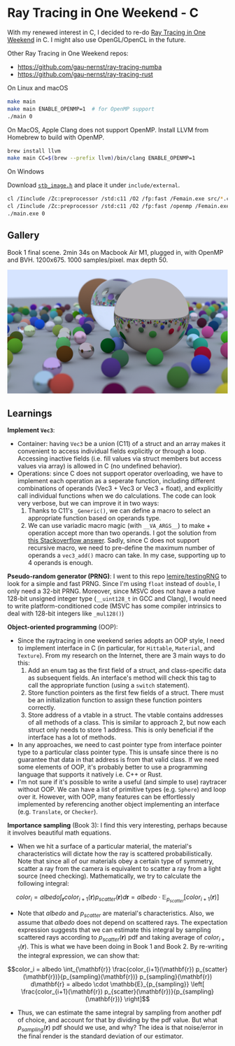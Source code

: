 # Ray Tracing in One Weekend - C

With my renewed interest in C, I decided to re-do [Ray Tracing in One Weekend](https://raytracing.github.io/) in C. I might also use OpenGL/OpenCL in the future.

Other Ray Tracing in One Weekend repos:

- https://github.com/gau-nernst/ray-tracing-numba
- https://github.com/gau-nernst/ray-tracing-rust

On Linux and macOS

```bash
make main
make main ENABLE_OPENMP=1  # for OpenMP support
./main 0
```

On MacOS, Apple Clang does not support OpenMP. Install LLVM from Homebrew to build with OpenMP.

```bash
brew install llvm
make main CC=$(brew --prefix llvm)/bin/clang ENABLE_OPENMP=1
```

On Windows

Download [`stb_image.h`](https://github.com/nothings/stb/blob/master/stb_image.h) and place it under `include/external`.

```bash
cl /Iinclude /Zc:preprocessor /std:c11 /O2 /fp:fast /Femain.exe src/*.c
cl /Iinclude /Zc:preprocessor /std:c11 /O2 /fp:fast /openmp /Femain.exe src/*.c  # for OpenMP support
./main.exe 0
```

## Gallery

Book 1 final scene. 2min 34s on Macbook Air M1, plugged in, with OpenMP and BVH. 1200x675. 1000 samples/pixel. max depth 50.

![Book 1 final scene](images/book1_final.png)

## Learnings

**Implement `Vec3`**:
- Container: having `Vec3` be a union (C11) of a struct and an array makes it convenient to access individual fields explicitly or through a loop. Accessing inactive fields (i.e. fill values via struct members but access values via array) is allowed in C (no undefined behavior).
- Operations: since C does not support operator overloading, we have to implement each operation as a seperate function, including different combinations of operands (Vec3 + Vec3 or Vec3 + float), and explicitly call individual functions when we do calculations. The code can look very verbose, but we can improve it in two ways:
  1. Thanks to C11's `_Generic()`, we can define a macro to select an appropriate function based on operands type.
  2. We can use variadic macro magic (with `__VA_ARGS__`) to make + operation accept more than two operands. I got the solution from [this Stackoverflow answer](https://stackoverflow.com/a/11763277). Sadly, since C does not support recursive macro, we need to pre-define the maximum number of operands a `vec3_add()` macro can take. In my case, supporting up to 4 operands is enough.

**Pseudo-random generator (PRNG)**: I went to this repo [lemire/testingRNG](https://github.com/lemire/testingRNG) to look for a simple and fast PRNG. Since I'm using `float` instead of `double`, I only need a 32-bit PRNG. Moreover, since MSVC does not have a native 128-bit unsigned integer type (`__uint128_t` in GCC and Clang), I would need to write platform-conditioned code (MSVC has some compiler intrinsics to deal with 128-bit integers like `_mul128()`)

**Object-oriented programming** (OOP):
- Since the raytracing in one weekend series adopts an OOP style, I need to implement interface in C (in particular, for `Hittable`, `Material`, and `Texture`). From my research on the Internet, there are 3 main ways to do this:
  1. Add an enum tag as the first field of a struct, and class-specific data as subsequent fields. An interface's method will check this tag to call the appropriate function (using a `switch` statement).
  2. Store function pointers as the first few fields of a struct. There must be an initialization function to assign these function pointers correctly.
  3. Store address of a vtable in a struct. The vtable contains addresses of all methods of a class. This is similar to approach 2, but now each struct only needs to store 1 address. This is only beneficial if the interface has a lot of methods.
- In any approaches, we need to cast pointer type from interface pointer type to a particular class pointer type. This is unsafe since there is no guarantee that data in that address is from that valid class. If we need some elements of OOP, it's probably better to use a programming language that supports it natively i.e. C++ or Rust.
- I'm not sure if it's possible to write a useful (and simple to use) raytracer without OOP. We can have a list of primitive types (e.g. `Sphere`) and loop over it. However, with OOP, many features can be effortlessly implemented by referencing another object implementing an interface (e.g. `Translate`, or `Checker`).

**Importance sampling** (Book 3): I find this very interesting, perhaps because it involves beautiful math equations. 
- When we hit a surface of a particular material, the material's characteristics will dictate how the ray is scattered probabilistically. Note that since all of our materials obey a certain type of symmetry, scatter a ray from the camera is equivalent to scatter a ray from a light source (need checking). Mathematically, we try to calculate the following integral:
```math
color_i =  albedo \int_{\mathbf{r}} color_{i+1}(\mathbf{r}) p_{scatter}(\mathbf{r}) d\mathbf{r} =  albedo \cdot \mathbb{E}_{p_{scatter}}[color_{i+1}(\mathbf{r})]
```
- Note that $albedo$ and $p_{scatter}$ are material's characteristics. Also, we assume that $albedo$ does not depend on scattered rays. The expectation expression suggests that we can estimate this integral by sampling scattered rays according to $p_{scatter}(\mathbf{r})$ pdf and taking average of $color_{i+1}(\mathbf{r})$. This is what we have been doing in Book 1 and Book 2. By re-writing the integral expression, we can show that:
```math
color_i =  albedo \int_{\mathbf{r}} \frac{color_{i+1}(\mathbf{r}) p_{scatter}(\mathbf{r})}{p_{sampling}(\mathbf{r})} p_{sampling}(\mathbf{r}) d\mathbf{r} = albedo \cdot \mathbb{E}_{p_{sampling}} \left[ \frac{color_{i+1}(\mathbf{r}) p_{scatter}(\mathbf{r})}{p_{sampling}(\mathbf{r})} \right]
```
- Thus, we can estimate the same integral by sampling from another pdf of choice, and account for that by dividing by the pdf value. But what $p_{sampling}(\mathbf{r})$ pdf should we use, and why? The idea is that noise/error in the final render is the standard deviation of our estimator.
